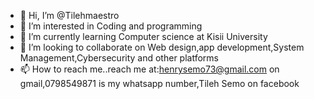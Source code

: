 - 👋 Hi, I’m @Tilehmaestro
- 👀 I’m interested in Coding and programming
- 🌱 I’m currently learning Computer science at Kisii University
- 💞️ I’m looking to collaborate on Web design,app development,System Management,Cybersecurity and other platforms
- 📫 How to reach me..reach me at:henrysemo73@gmail.com on gmail,0798549871 is my whatsapp number,Tileh Semo on facebook

<!---
Tilehmaestro/Tilehmaestro is a ✨ special ✨ repository because its `README.md` (this file) appears on your GitHub profile.
You can click the Preview link to take a look at your changes.
--->
